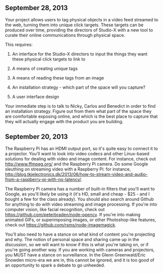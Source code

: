 ## September 28, 2013

Your project allows users to tag physical objects in a video feed streamed to the web, turning them into unique click targets. These targets can be produced over time, providing the directors of Studio-X with a new tool to curate their online communications through physical space.

This requires:


1.	An interface for the Studio-X directors to input the things they want these physical click targets to link to

2.	A means of creating unique tags

3.	A means of reading these tags from an image

4.	An installation strategy - which part of the space will you capture?

5.	A user interface design


Your immediate step is to talk to Nicky, Carlos and Benedict in order to find an installation strategy. Figure out from them what part of the space they are comfortable exposing online, and which is the best place to capture that they will actually engage with the product you are building.



## September 20, 2013

The Raspberry Pi has an HDMI output port, so it's quite easy to connect it to a projector. You'll want to look into video codecs and other Linux-based solutions for dealing with video and image content. For instance, check out http://www.ffmpeg.org/ and the Raspberry Pi camera. Do some Google sleuthing on streaming video with a Raspberry Pi: for instance, http://blog.tkjelectronics.dk/2013/06/how-to-stream-video-and-audio-from-a-raspberry-pi-with-no-latency/.

The Raspberry Pi camera has a number of built-in filters that you'll want to Google, as you'll likely be using it (it's HD, small and cheap - $25 - and I bought a few for the class already). You should also search around Github for anything to do with video streaming and image processing. If you're into computer vision, like facial recognition, check out https://github.com/peterbraden/node-opencv. If you're into making animated GIFs, or superimposing images, or other Photoshop-like features, check out https://github.com/rsms/node-imagemagick.

You'll also need to have a stance on what kind of content you're projecting and why. The notion of personal space and sharing came up in the discussion, so we will want to know if this is what you're taking on, or if you're going another way. If you are working with cameras and projectors, you MUST have a stance on surveillance. In the Glenn Greenwald/Eric Snowden micro-era we are in, this cannot be ignored, and it is too good of an opportunity to spark a debate to go unheeded.
